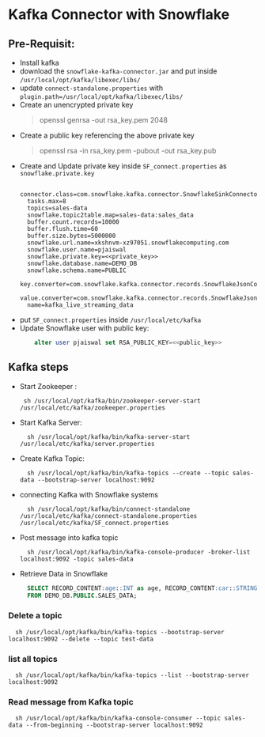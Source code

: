 # Kafka Connector with Snowflake 


## Pre-Requisit:
  - Install kafka
  - download the ```snowflake-kafka-connector.jar``` and put inside ```/usr/local/opt/kafka/libexec/libs/```
  - update ```connect-standalone.properties``` with ```plugin.path=/usr/local/opt/kafka/libexec/libs/```
  - Create an unencrypted private key
    > openssl genrsa -out rsa_key.pem 2048
  - Create a public key referencing the above private key
    > openssl rsa -in rsa_key.pem -pubout -out rsa_key.pub
  - Create and Update private key inside ```SF_connect.properties``` as ```snowflake.private.key```
    ```properties
      connector.class=com.snowflake.kafka.connector.SnowflakeSinkConnector
      tasks.max=8
      topics=sales-data
      snowflake.topic2table.map=sales-data:sales_data
      buffer.count.records=10000
      buffer.flush.time=60
      buffer.size.bytes=5000000
      snowflake.url.name=xkshnvm-xz97051.snowflakecomputing.com
      snowflake.user.name=pjaiswal
      snowflake.private.key=<<private_key>>
      snowflake.database.name=DEMO_DB
      snowflake.schema.name=PUBLIC
      key.converter=com.snowflake.kafka.connector.records.SnowflakeJsonConverter
      value.converter=com.snowflake.kafka.connector.records.SnowflakeJsonConverter
      name=kafka_live_streaming_data
    ```
  - put ```SF_connect.properties``` inside ```/usr/local/etc/kafka```
  - Update Snowflake user with public key:
    ```sql
        alter user pjaiswal set RSA_PUBLIC_KEY=<<public_key>>
    ```
    
## Kafka steps 
- Start Zookeeper :
   ```shell
    sh /usr/local/opt/kafka/bin/zookeeper-server-start /usr/local/etc/kafka/zookeeper.properties
   ```
- Start Kafka Server:
  ```shell
    sh /usr/local/opt/kafka/bin/kafka-server-start /usr/local/etc/kafka/server.properties
  ```
- Create Kafka Topic:
  ```shell
    sh /usr/local/opt/kafka/bin/kafka-topics --create --topic sales-data --bootstrap-server localhost:9092
  ```
- connecting Kafka with Snowflake systems
  ```shell
    sh /usr/local/opt/kafka/bin/connect-standalone /usr/local/etc/kafka/connect-standalone.properties /usr/local/etc/kafka/SF_connect.properties
  ```
- Post message into kafka topic
  ```shell
    sh /usr/local/opt/kafka/bin/kafka-console-producer -broker-list localhost:9092 -topic sales-data
  ```
- Retrieve Data in Snowflake
  ```sql
    SELECT RECORD_CONTENT:age::INT as age, RECORD_CONTENT:car::STRING as Car, RECORD_CONTENT:name::STRING as name
    FROM DEMO_DB.PUBLIC.SALES_DATA;
  ```

###  Delete a topic 
  ```shell
    sh /usr/local/opt/kafka/bin/kafka-topics --bootstrap-server localhost:9092 --delete --topic test-data
  ```

 ###  list all topics 
  ```shell
    sh /usr/local/opt/kafka/bin/kafka-topics --list --bootstrap-server localhost:9092
  ```

### Read message from Kafka topic
```shell
  sh /usr/local/opt/kafka/bin/kafka-console-consumer --topic sales-data --from-beginning --bootstrap-server localhost:9092
```


